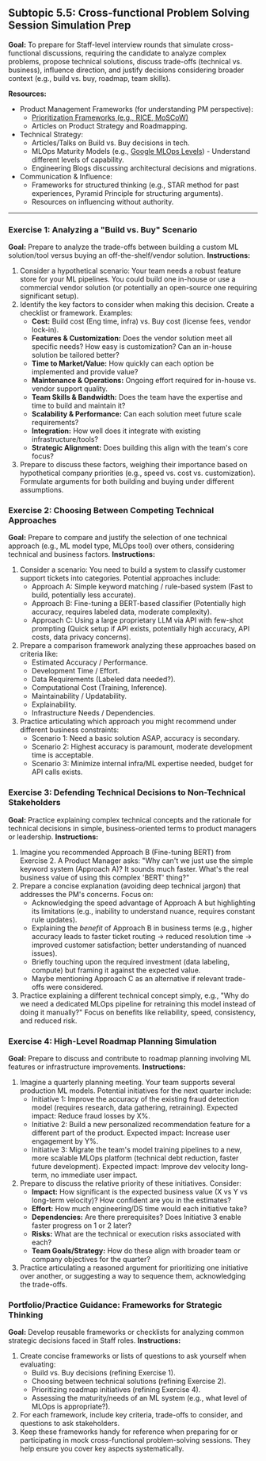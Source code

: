 
## Subtopic 5.5: Cross-functional Problem Solving Session Simulation Prep

**Goal:** To prepare for Staff-level interview rounds that simulate cross-functional discussions, requiring the candidate to analyze complex problems, propose technical solutions, discuss trade-offs (technical vs. business), influence direction, and justify decisions considering broader context (e.g., build vs. buy, roadmap, team skills).

**Resources:**

  * Product Management Frameworks (for understanding PM perspective):
      * [Prioritization Frameworks (e.g., RICE, MoSCoW)](https://www.google.com/search?q=https://productfolio.com/prioritization-frameworks/)
      * Articles on Product Strategy and Roadmapping.
  * Technical Strategy:
      * Articles/Talks on Build vs. Buy decisions in tech.
      * MLOps Maturity Models (e.g., [Google MLOps Levels](https://www.google.com/search?q=https://cloud.google.com/architecture/mlops-continuous-delivery-and-automation-pipelines-in-machine-learning%23mlops_maturity_levels)) - Understand different levels of capability.
      * Engineering Blogs discussing architectural decisions and migrations.
  * Communication & Influence:
      * Frameworks for structured thinking (e.g., STAR method for past experiences, Pyramid Principle for structuring arguments).
      * Resources on influencing without authority.

-----

### Exercise 1: Analyzing a "Build vs. Buy" Scenario

**Goal:** Prepare to analyze the trade-offs between building a custom ML solution/tool versus buying an off-the-shelf/vendor solution.
**Instructions:**

1.  Consider a hypothetical scenario: Your team needs a robust feature store for your ML pipelines. You could build one in-house or use a commercial vendor solution (or potentially an open-source one requiring significant setup).
2.  Identify the key factors to consider when making this decision. Create a checklist or framework. Examples:
      * **Cost:** Build cost (Eng time, infra) vs. Buy cost (license fees, vendor lock-in).
      * **Features & Customization:** Does the vendor solution meet all specific needs? How easy is customization? Can an in-house solution be tailored better?
      * **Time to Market/Value:** How quickly can each option be implemented and provide value?
      * **Maintenance & Operations:** Ongoing effort required for in-house vs. vendor support quality.
      * **Team Skills & Bandwidth:** Does the team have the expertise and time to build and maintain it?
      * **Scalability & Performance:** Can each solution meet future scale requirements?
      * **Integration:** How well does it integrate with existing infrastructure/tools?
      * **Strategic Alignment:** Does building this align with the team's core focus?
3.  Prepare to discuss these factors, weighing their importance based on hypothetical company priorities (e.g., speed vs. cost vs. customization). Formulate arguments for both building and buying under different assumptions.

### Exercise 2: Choosing Between Competing Technical Approaches

**Goal:** Prepare to compare and justify the selection of one technical approach (e.g., ML model type, MLOps tool) over others, considering technical and business factors.
**Instructions:**

1.  Consider a scenario: You need to build a system to classify customer support tickets into categories. Potential approaches include:
      * Approach A: Simple keyword matching / rule-based system (Fast to build, potentially less accurate).
      * Approach B: Fine-tuning a BERT-based classifier (Potentially high accuracy, requires labeled data, moderate complexity).
      * Approach C: Using a large proprietary LLM via API with few-shot prompting (Quick setup if API exists, potentially high accuracy, API costs, data privacy concerns).
2.  Prepare a comparison framework analyzing these approaches based on criteria like:
      * Estimated Accuracy / Performance.
      * Development Time / Effort.
      * Data Requirements (Labeled data needed?).
      * Computational Cost (Training, Inference).
      * Maintainability / Updatability.
      * Explainability.
      * Infrastructure Needs / Dependencies.
3.  Practice articulating which approach you might recommend under different business constraints:
      * Scenario 1: Need a basic solution ASAP, accuracy is secondary.
      * Scenario 2: Highest accuracy is paramount, moderate development time is acceptable.
      * Scenario 3: Minimize internal infra/ML expertise needed, budget for API calls exists.

### Exercise 3: Defending Technical Decisions to Non-Technical Stakeholders

**Goal:** Practice explaining complex technical concepts and the rationale for technical decisions in simple, business-oriented terms to product managers or leadership.
**Instructions:**

1.  Imagine you recommended Approach B (Fine-tuning BERT) from Exercise 2. A Product Manager asks: "Why can't we just use the simple keyword system (Approach A)? It sounds much faster. What's the real business value of using this complex 'BERT' thing?"
2.  Prepare a concise explanation (avoiding deep technical jargon) that addresses the PM's concerns. Focus on:
      * Acknowledging the speed advantage of Approach A but highlighting its limitations (e.g., inability to understand nuance, requires constant rule updates).
      * Explaining the *benefit* of Approach B in business terms (e.g., higher accuracy leads to faster ticket routing -\> reduced resolution time -\> improved customer satisfaction; better understanding of nuanced issues).
      * Briefly touching upon the required investment (data labeling, compute) but framing it against the expected value.
      * Maybe mentioning Approach C as an alternative if relevant trade-offs were considered.
3.  Practice explaining a different technical concept simply, e.g., "Why do we need a dedicated MLOps pipeline for retraining this model instead of doing it manually?" Focus on benefits like reliability, speed, consistency, and reduced risk.

### Exercise 4: High-Level Roadmap Planning Simulation

**Goal:** Prepare to discuss and contribute to roadmap planning involving ML features or infrastructure improvements.
**Instructions:**

1.  Imagine a quarterly planning meeting. Your team supports several production ML models. Potential initiatives for the next quarter include:
      * Initiative 1: Improve the accuracy of the existing fraud detection model (requires research, data gathering, retraining). Expected impact: Reduce fraud losses by X%.
      * Initiative 2: Build a new personalized recommendation feature for a different part of the product. Expected impact: Increase user engagement by Y%.
      * Initiative 3: Migrate the team's model training pipelines to a new, more scalable MLOps platform (technical debt reduction, faster future development). Expected impact: Improve dev velocity long-term, no immediate user impact.
2.  Prepare to discuss the relative priority of these initiatives. Consider:
      * **Impact:** How significant is the expected business value (X vs Y vs long-term velocity)? How confident are you in the estimates?
      * **Effort:** How much engineering/DS time would each initiative take?
      * **Dependencies:** Are there prerequisites? Does Initiative 3 enable faster progress on 1 or 2 later?
      * **Risks:** What are the technical or execution risks associated with each?
      * **Team Goals/Strategy:** How do these align with broader team or company objectives for the quarter?
3.  Practice articulating a reasoned argument for prioritizing one initiative over another, or suggesting a way to sequence them, acknowledging the trade-offs.

### Portfolio/Practice Guidance: Frameworks for Strategic Thinking

**Goal:** Develop reusable frameworks or checklists for analyzing common strategic decisions faced in Staff roles.
**Instructions:**

1.  Create concise frameworks or lists of questions to ask yourself when evaluating:
      * Build vs. Buy decisions (refining Exercise 1).
      * Choosing between technical solutions (refining Exercise 2).
      * Prioritizing roadmap initiatives (refining Exercise 4).
      * Assessing the maturity/needs of an ML system (e.g., what level of MLOps is appropriate?).
2.  For each framework, include key criteria, trade-offs to consider, and questions to ask stakeholders.
3.  Keep these frameworks handy for reference when preparing for or participating in mock cross-functional problem-solving sessions. They help ensure you cover key aspects systematically.


